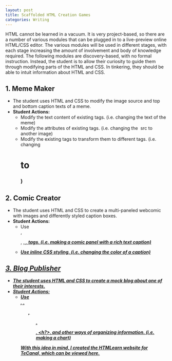 ```yaml
---
layout: post
title: Scaffolded HTML Creation Games
categories: Writing
---
```


HTML cannot be learned in a vacuum. It is very project-based, so there are a number of various modules that can be plugged in to a live-preview online HTML/CSS editor. The various modules will be used in different stages, with each stage increasing the amount of involvement and body of knowledge required. The following modules are discovery-based, with no formal instruction. Instead, the student is to allow their curiosity to guide them through modifying parts of the HTML and CSS. In tinkering, they should be able to intuit information about HTML and CSS.

## 1. Meme Maker 
- The student uses HTML and CSS to modify the image source and top and bottom caption texts of a meme.
- **Student Actions:**
    - Modify the text content of existing tags. (i.e. changing the text of the meme)
    - Modify the attributes of existing tags. (i.e. changing the <img> src to another image)
    - Modify the existing tags to transform them to different tags. (i.e. changing <h1> to <h3>)

## 2. Comic Creator
- The student uses HTML and CSS to create a multi-paneled webcomic with images and differently styled caption boxes.
- **Student Actions:**
    - Use <div>, <p>, <u>, <i>, <b> tags. (i.e. making a comic panel with a rich text caption)
    - Use inline CSS styling. (i.e. changing the color of a caption)

## 3. Blog Publisher
- The student uses HTML and CSS to create a mock blog about one of their interests.
- **Student Actions:**
    - Use <div>, <table>, <ul>, <ol>, <p>, <h?>, and other ways of organizing information. (i.e. making a chart)

With this idea in mind, I created the HTMLearn website for TeCanal, which can be viewed [here](https://tecanal.org/htmlearn).